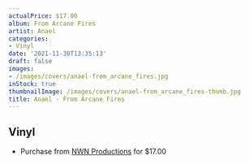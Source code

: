 ```yaml
---
actualPrice: $17.00
album: From Arcane Fires
artist: Anael
categories:
- Vinyl
date: '2021-11-30T13:35:13'
draft: false
images:
- /images/covers/anael-from_arcane_fires.jpg
inStock: true
thumbnailImage: /images/covers/anael-from_arcane_fires-thumb.jpg
title: Anael - From Arcane Fires
---
```


## Vinyl
* Purchase from [NWN Productions](http://shop.nwnprod.com/index.php?route=product/product&path=75&product_id=2383&sort=pd.name&order=ASC) for $17.00
